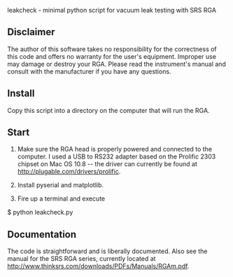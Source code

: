 leakcheck - minimal python script for vacuum leak testing with SRS RGA


Disclaimer
----------
The author of this software takes no responsibility for the correctness of this code and offers no warranty for the user's equipment. Improper use may damage or destroy your RGA. Please read the instrument's manual and consult with the manufacturer if you have any questions.


Install
-------
Copy this script into a directory on the computer that will run the RGA.


Start
-----
1. Make sure the RGA head is properly powered and connected to the computer. I used a USB to RS232 adapter based on the Prolific 2303 chipset on Mac OS 10.8 -- the driver can currently be found at http://plugable.com/drivers/prolific.

2. Install pyserial and matplotlib.

3. Fire up a terminal and execute

$ python leakcheck.py


Documentation
-------------
The code is straightforward and is liberally documented. Also see the manual for the SRS RGA series, currently located at http://www.thinksrs.com/downloads/PDFs/Manuals/RGAm.pdf.